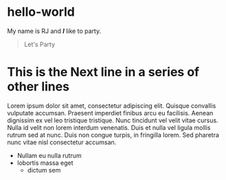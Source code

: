 # hello-world

My name is RJ and _**I**_ like to party.
>Let's Party

# This is the Next line in a series of other lines
Lorem ipsum dolor sit amet, consectetur adipiscing elit. Quisque convallis vulputate accumsan. Praesent imperdiet finibus arcu eu facilisis. Aenean dignissim ex vel leo tristique tristique. Nunc tincidunt vel velit vitae cursus. Nulla id velit non lorem interdum venenatis. Duis et nulla vel ligula mollis rutrum sed at nunc. Duis non congue turpis, in fringilla lorem. Sed pharetra nunc vitae nisl consectetur accumsan. 
- Nullam eu nulla rutrum
- lobortis massa eget
  - dictum sem
  

